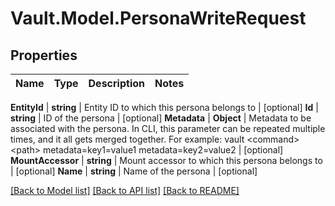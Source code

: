 # Vault.Model.PersonaWriteRequest

## Properties

Name | Type | Description | Notes
------------ | ------------- | ------------- | -------------

**EntityId** | **string** | Entity ID to which this persona belongs to | [optional] **Id** | **string** | ID of the persona | [optional] **Metadata** | **Object** | Metadata to be associated with the persona. In CLI, this parameter can be repeated multiple times, and it all gets merged together. For example: vault &lt;command&gt; &lt;path&gt; metadata&#x3D;key1&#x3D;value1 metadata&#x3D;key2&#x3D;value2 | [optional] **MountAccessor** | **string** | Mount accessor to which this persona belongs to | [optional] **Name** | **string** | Name of the persona | [optional] 

[[Back to Model list]](../README.md#documentation-for-models) [[Back to API list]](../README.md#documentation-for-api-endpoints) [[Back to README]](../README.md)

